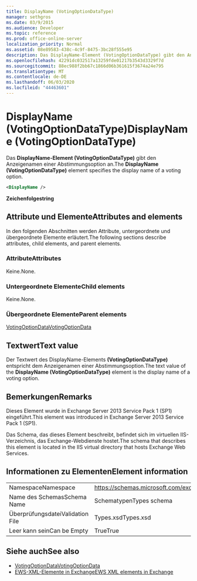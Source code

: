 ```yaml
---
title: DisplayName (VotingOptionDataType)
manager: sethgros
ms.date: 03/9/2015
ms.audience: Developer
ms.topic: reference
ms.prod: office-online-server
localization_priority: Normal
ms.assetid: 08e89583-438c-4c9f-8475-3bc28f555e95
description: Das DisplayName-Element (VotingOptionDataType) gibt den Anzeigenamen einer Abstimmungsoption an.
ms.openlocfilehash: 42291dc032517a13259fde01217b3543d3329f7d
ms.sourcegitcommit: 88ec988f2bb67c1866d06b361615f3674a24e795
ms.translationtype: MT
ms.contentlocale: de-DE
ms.lasthandoff: 06/03/2020
ms.locfileid: "44463601"
---
```

# <a name="displayname-votingoptiondatatype"></a><span data-ttu-id="bdee8-103">DisplayName (VotingOptionDataType)</span><span class="sxs-lookup"><span data-stu-id="bdee8-103">DisplayName (VotingOptionDataType)</span></span>

<span data-ttu-id="bdee8-104">Das **DisplayName-Element (VotingOptionDataType)** gibt den Anzeigenamen einer Abstimmungsoption an.</span><span class="sxs-lookup"><span data-stu-id="bdee8-104">The **DisplayName (VotingOptionDataType)** element specifies the display name of a voting option.</span></span> 
  
```XML
<DisplayName />
```

 <span data-ttu-id="bdee8-105">**Zeichenfolge**</span><span class="sxs-lookup"><span data-stu-id="bdee8-105">**string**</span></span>
## <a name="attributes-and-elements"></a><span data-ttu-id="bdee8-106">Attribute und Elemente</span><span class="sxs-lookup"><span data-stu-id="bdee8-106">Attributes and elements</span></span>

<span data-ttu-id="bdee8-107">In den folgenden Abschnitten werden Attribute, untergeordnete und übergeordnete Elemente erläutert.</span><span class="sxs-lookup"><span data-stu-id="bdee8-107">The following sections describe attributes, child elements, and parent elements.</span></span>
  
### <a name="attributes"></a><span data-ttu-id="bdee8-108">Attribute</span><span class="sxs-lookup"><span data-stu-id="bdee8-108">Attributes</span></span>

<span data-ttu-id="bdee8-109">Keine.</span><span class="sxs-lookup"><span data-stu-id="bdee8-109">None.</span></span>
  
### <a name="child-elements"></a><span data-ttu-id="bdee8-110">Untergeordnete Elemente</span><span class="sxs-lookup"><span data-stu-id="bdee8-110">Child elements</span></span>

<span data-ttu-id="bdee8-111">Keine.</span><span class="sxs-lookup"><span data-stu-id="bdee8-111">None.</span></span>
  
### <a name="parent-elements"></a><span data-ttu-id="bdee8-112">Übergeordnete Elemente</span><span class="sxs-lookup"><span data-stu-id="bdee8-112">Parent elements</span></span>

[<span data-ttu-id="bdee8-113">VotingOptionData</span><span class="sxs-lookup"><span data-stu-id="bdee8-113">VotingOptionData</span></span>](votingoptiondata.md)
  
## <a name="text-value"></a><span data-ttu-id="bdee8-114">Textwert</span><span class="sxs-lookup"><span data-stu-id="bdee8-114">Text value</span></span>

<span data-ttu-id="bdee8-115">Der Textwert des DisplayName-Elements **(VotingOptionDataType)** entspricht dem Anzeigenamen einer Abstimmungsoption.</span><span class="sxs-lookup"><span data-stu-id="bdee8-115">The text value of the **DisplayName (VotingOptionDataType)** element is the display name of a voting option.</span></span> 
  
## <a name="remarks"></a><span data-ttu-id="bdee8-116">Bemerkungen</span><span class="sxs-lookup"><span data-stu-id="bdee8-116">Remarks</span></span>

<span data-ttu-id="bdee8-117">Dieses Element wurde in Exchange Server 2013 Service Pack 1 (SP1) eingeführt.</span><span class="sxs-lookup"><span data-stu-id="bdee8-117">This element was introduced in Exchange Server 2013 Service Pack 1 (SP1).</span></span>
  
<span data-ttu-id="bdee8-118">Das Schema, das dieses Element beschreibt, befindet sich im virtuellen IIS-Verzeichnis, das Exchange-Webdienste hostet.</span><span class="sxs-lookup"><span data-stu-id="bdee8-118">The schema that describes this element is located in the IIS virtual directory that hosts Exchange Web Services.</span></span>
  
## <a name="element-information"></a><span data-ttu-id="bdee8-119">Informationen zu Elementen</span><span class="sxs-lookup"><span data-stu-id="bdee8-119">Element information</span></span>

|||
|:-----|:-----|
|<span data-ttu-id="bdee8-120">Namespace</span><span class="sxs-lookup"><span data-stu-id="bdee8-120">Namespace</span></span>  <br/> |https://schemas.microsoft.com/exchange/services/2006/types  <br/> |
|<span data-ttu-id="bdee8-121">Name des Schemas</span><span class="sxs-lookup"><span data-stu-id="bdee8-121">Schema Name</span></span>  <br/> |<span data-ttu-id="bdee8-122">Schematypen</span><span class="sxs-lookup"><span data-stu-id="bdee8-122">Types schema</span></span>  <br/> |
|<span data-ttu-id="bdee8-123">Überprüfungsdatei</span><span class="sxs-lookup"><span data-stu-id="bdee8-123">Validation File</span></span>  <br/> |<span data-ttu-id="bdee8-124">Types.xsd</span><span class="sxs-lookup"><span data-stu-id="bdee8-124">Types.xsd</span></span>  <br/> |
|<span data-ttu-id="bdee8-125">Leer kann sein</span><span class="sxs-lookup"><span data-stu-id="bdee8-125">Can be Empty</span></span>  <br/> |<span data-ttu-id="bdee8-126">True</span><span class="sxs-lookup"><span data-stu-id="bdee8-126">True</span></span>  <br/> |
   
## <a name="see-also"></a><span data-ttu-id="bdee8-127">Siehe auch</span><span class="sxs-lookup"><span data-stu-id="bdee8-127">See also</span></span>

- [<span data-ttu-id="bdee8-128">VotingOptionData</span><span class="sxs-lookup"><span data-stu-id="bdee8-128">VotingOptionData</span></span>](votingoptiondata.md)
- [<span data-ttu-id="bdee8-129">EWS-XML-Elemente in Exchange</span><span class="sxs-lookup"><span data-stu-id="bdee8-129">EWS XML elements in Exchange</span></span>](ews-xml-elements-in-exchange.md)

